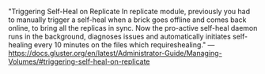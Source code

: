 "Triggering Self-Heal on Replicate
In replicate module, previously you had to manually trigger a self-heal when a brick goes offline and comes back online, to bring all the replicas in sync. Now the pro-active self-heal daemon runs in the background, diagnoses issues and automatically initiates self-healing every 10 minutes on the files which requireshealing."
—https://docs.gluster.org/en/latest/Administrator-Guide/Managing-Volumes/#triggering-self-heal-on-replicate
